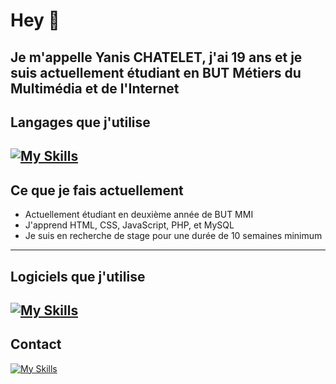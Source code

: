 # Hey 👋 
Je m'appelle Yanis CHATELET, j'ai 19 ans et je suis actuellement étudiant en BUT Métiers du Multimédia et de l'Internet
----
## Langages que j'utilise
[![My Skills](https://skillicons.dev/icons?i=html,css,js,php,py)](https://skillicons.dev)
----
## Ce que je fais actuellement
- Actuellement étudiant en deuxième année de BUT MMI
- J'apprend HTML, CSS, JavaScript, PHP, et MySQL
- Je suis en recherche de stage pour une durée de 10 semaines minimum
---
## Logiciels que j'utilise
[![My Skills](https://skillicons.dev/icons?i=vscode,git,github,wordpress,figma,ps)](https://skillicons.dev)
---
## Contact
[![My Skills](https://skillicons.dev/icons?i=linkedin)](https://skillicons.dev)
<!--
**Guurido/Guurido** is a ✨ _special_ ✨ repository because its `README.md` (this file) appears on your GitHub profile.

Here are some ideas to get you started:

- 🔭 I’m currently working on ...
- 🌱 I’m currently learning ...
- 👯 I’m looking to collaborate on ...
- 🤔 I’m looking for help with ...
- 💬 Ask me about ...
- 📫 How to reach me: ...
- 😄 Pronouns: ...
- ⚡ Fun fact: ...
-->
